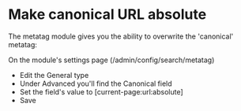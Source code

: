 # Make canonical URL absolute
The metatag module gives you the ability to overwrite the 'canonical' metatag:

On the module's settings page (/admin/config/search/metatag)
- Edit the General type
- Under Advanced you'll find the Canonical field
- Set the field's value to [current-page:url:absolute]
- Save
